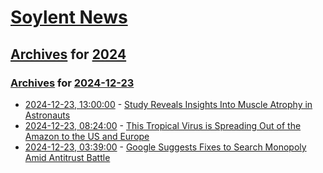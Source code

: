 # [Soylent News](../../../README.md)

## [Archives](../../index.md) for [2024](../index.md)

### [Archives](../../index.md) for [2024-12-23](index.md)

* [2024-12-23, 13:00:00](https://soylentnews.org/article.pl?sid=24/12/21/2117227&from=rss) - [Study Reveals Insights Into Muscle Atrophy in Astronauts](https://soylentnews.org/article.pl?sid=24/12/21/2117227&from=rss)
* [2024-12-23, 08:24:00](https://soylentnews.org/article.pl?sid=24/12/21/214225&from=rss) - [This Tropical Virus is Spreading Out of the Amazon to the US and Europe](https://soylentnews.org/article.pl?sid=24/12/21/214225&from=rss)
* [2024-12-23, 03:39:00](https://soylentnews.org/article.pl?sid=24/12/21/2039250&from=rss) - [Google Suggests Fixes to Search Monopoly Amid Antitrust Battle](https://soylentnews.org/article.pl?sid=24/12/21/2039250&from=rss)
